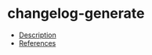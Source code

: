 # changelog-generate

- [Description](https://github.com/bakdata/ci-templates/tree/feat/doc/docs/descriptions/actions/changelog-generate)
- [References](https://github.com/bakdata/ci-templates/tree/feat/doc/docs/references/actions/changelog-generate)
